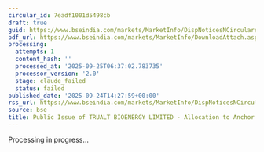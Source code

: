 ```yaml
---
circular_id: 7eadf1001d5498cb
draft: true
guid: https://www.bseindia.com/markets/MarketInfo/DispNoticesNCirculars.aspx?Noticeid={1EEFE5B1-ACA4-433F-802C-956188C957C8}&noticeno=20250924-56&dt=09/24/2025&icount=56&totcount=75&flag=0
pdf_url: https://www.bseindia.com/markets/MarketInfo/DownloadAttach.aspx?id=20250924-56&attachedId=f16203b0-2339-4926-a57c-a5ecae5ed12a
processing:
  attempts: 1
  content_hash: ''
  processed_at: '2025-09-25T06:37:02.783735'
  processor_version: '2.0'
  stage: claude_failed
  status: failed
published_date: '2025-09-24T14:27:59+00:00'
rss_url: https://www.bseindia.com/markets/MarketInfo/DispNoticesNCirculars.aspx?Noticeid={1EEFE5B1-ACA4-433F-802C-956188C957C8}&noticeno=20250924-56&dt=09/24/2025&icount=56&totcount=75&flag=0
source: bse
title: Public Issue of TRUALT BIOENERGY LIMITED - Allocation to Anchor Investors
---
```


Processing in progress...